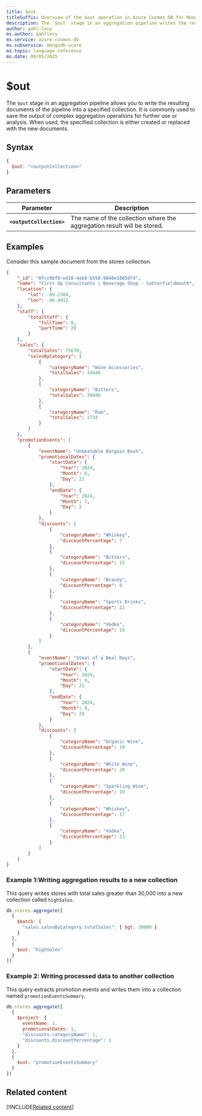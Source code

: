 ```yaml
---
title: $out
titleSuffix: Overview of the $out operation in Azure Cosmos DB for MongoDB (vCore)
description: The `$out` stage in an aggregation pipeline writes the resulting documents to a specified collection.
author: gahl-levy
ms.author: gahllevy
ms.service: azure-cosmos-db
ms.subservice: mongodb-vcore
ms.topic: language-reference
ms.date: 09/05/2025
---
```


# $out

The `$out` stage in an aggregation pipeline allows you to write the resulting documents of the pipeline into a specified collection. It is commonly used to save the output of complex aggregation operations for further use or analysis. When used, the specified collection is either created or replaced with the new documents.

## Syntax

```javascript
{
  $out: "<outputCollection>"
}
```

## Parameters  

| Parameter | Description |
| --- | --- |
| **`<outputCollection>`** | The name of the collection where the aggregation result will be stored. |

## Examples

Consider this sample document from the stores collection.

```json
{
    "_id": "0fcc0bf0-ed18-4ab8-b558-9848e18058f4",
    "name": "First Up Consultants | Beverage Shop - Satterfieldmouth",
    "location": {
        "lat": -89.2384,
        "lon": -46.4012
    },
    "staff": {
        "totalStaff": {
            "fullTime": 8,
            "partTime": 20
        }
    },
    "sales": {
        "totalSales": 75670,
        "salesByCategory": [
            {
                "categoryName": "Wine Accessories",
                "totalSales": 34440
            },
            {
                "categoryName": "Bitters",
                "totalSales": 39496
            },
            {
                "categoryName": "Rum",
                "totalSales": 1734
            }
        ]
    },
    "promotionEvents": [
        {
            "eventName": "Unbeatable Bargain Bash",
            "promotionalDates": {
                "startDate": {
                    "Year": 2024,
                    "Month": 6,
                    "Day": 23
                },
                "endDate": {
                    "Year": 2024,
                    "Month": 7,
                    "Day": 2
                }
            },
            "discounts": [
                {
                    "categoryName": "Whiskey",
                    "discountPercentage": 7
                },
                {
                    "categoryName": "Bitters",
                    "discountPercentage": 15
                },
                {
                    "categoryName": "Brandy",
                    "discountPercentage": 8
                },
                {
                    "categoryName": "Sports Drinks",
                    "discountPercentage": 22
                },
                {
                    "categoryName": "Vodka",
                    "discountPercentage": 19
                }
            ]
        },
        {
            "eventName": "Steal of a Deal Days",
            "promotionalDates": {
                "startDate": {
                    "Year": 2024,
                    "Month": 9,
                    "Day": 21
                },
                "endDate": {
                    "Year": 2024,
                    "Month": 9,
                    "Day": 29
                }
            },
            "discounts": [
                {
                    "categoryName": "Organic Wine",
                    "discountPercentage": 19
                },
                {
                    "categoryName": "White Wine",
                    "discountPercentage": 20
                },
                {
                    "categoryName": "Sparkling Wine",
                    "discountPercentage": 19
                },
                {
                    "categoryName": "Whiskey",
                    "discountPercentage": 17
                },
                {
                    "categoryName": "Vodka",
                    "discountPercentage": 23
                }
            ]
        }
    ]
}
```

### Example 1:Writing aggregation results to a new collection

This query writes stores with total sales greater than 30,000 into a new collection called `highSales`.

```javascript
db.stores.aggregate([
  {
    $match: {
      "sales.salesByCategory.totalSales": { $gt: 30000 }
    }
  },
  {
    $out: "highSales"
  }
])
```

### Example 2: Writing processed data to another collection

This query extracts promotion events and writes them into a collection named `promotionEventsSummary`.

```javascript
db.stores.aggregate([
  {
    $project: {
      eventName: 1,
      promotionalDates: 1,
      "discounts.categoryName": 1,
      "discounts.discountPercentage": 1
    }
  },
  {
    $out: "promotionEventsSummary"
  }
])
```


## Related content
[!INCLUDE[Related content](../includes/related-content.md)]
